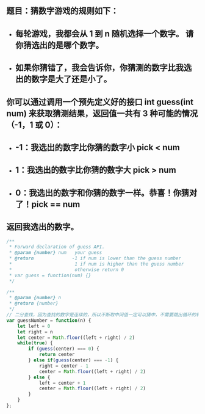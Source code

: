## 题目：猜数字游戏的规则如下：

- ## 每轮游戏，我都会从 1 到 n 随机选择一个数字。 请你猜选出的是哪个数字。
- ## 如果你猜错了，我会告诉你，你猜测的数字比我选出的数字是大了还是小了。
## 你可以通过调用一个预先定义好的接口 int guess(int num) 来获取猜测结果，返回值一共有 3 种可能的情况（-1，1 或 0）：

- ## -1：我选出的数字比你猜的数字小 pick < num
- ## 1：我选出的数字比你猜的数字大 pick > num
- ## 0：我选出的数字和你猜的数字一样。恭喜！你猜对了！pick == num
## 返回我选出的数字。

```js
/** 
 * Forward declaration of guess API.
 * @param {number} num   your guess
 * @return 	            -1 if num is lower than the guess number
 *			             1 if num is higher than the guess number
 *                       otherwise return 0
 * var guess = function(num) {}
 */

/**
 * @param {number} n
 * @return {number}
 */
// 二分查找，因为查找的数字是连续的，所以不断取中间值一定可以猜中，不需要跳出循环的判断
var guessNumber = function(n) {
    let left = 0
    let right = n
    let center = Math.floor((left + right) / 2)
    while(true) {
        if (guess(center) === 0) {
            return center
        } else if(guess(center) === -1) {
            right = center - 1
            center = Math.floor((left + right) / 2)
        } else {
            left = center + 1
            center = Math.floor((left + right) / 2)
        }
    }
};
```